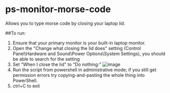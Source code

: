 # ps-monitor-morse-code
Allows you to type morse code by closing your laptop lid.

##To run:
1. Ensure that your primary monitor is your built-in laptop monitor.
2. Open the "Change what closing the lid does" setting (Control Panel\Hardware and Sound\Power Options\System Settings), you should be able to search for the setting
3. Set "When I close the lid" to "Do nothing:"
![image](https://user-images.githubusercontent.com/25780026/222647041-2da67adc-2700-4ed1-bc4b-8b86c07c4980.png)
4. Run the script from powershell in administrative mode; if you still get permission errors try copying-and-pasting the whole thing into PowerShell.
5. ctrl+C to exit
